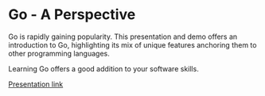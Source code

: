 # Go - A Perspective

Go is rapidly gaining popularity. This presentation and demo offers an introduction to Go,
highlighting its mix of unique features anchoring them to other programming languages.

Learning Go offers a good addition to your software skills.

[Presentation link](https://gliptak.github.io/go-a-perspective/)
